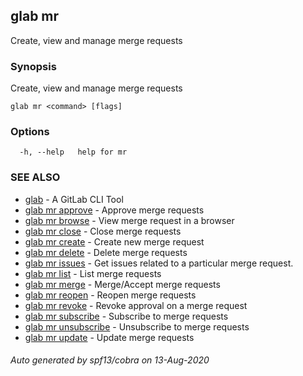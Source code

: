 ## glab mr

Create, view and manage merge requests

### Synopsis

Create, view and manage merge requests

```
glab mr <command> [flags]
```

### Options

```
  -h, --help   help for mr
```

### SEE ALSO

* [glab](glab.md)	 - A GitLab CLI Tool
* [glab mr approve](glab_mr_approve.md)	 - Approve merge requests
* [glab mr browse](glab_mr_browse.md)	 - View merge request in a browser
* [glab mr close](glab_mr_close.md)	 - Close merge requests
* [glab mr create](glab_mr_create.md)	 - Create new merge request
* [glab mr delete](glab_mr_delete.md)	 - Delete merge requests
* [glab mr issues](glab_mr_issues.md)	 - Get issues related to a particular merge request.
* [glab mr list](glab_mr_list.md)	 - List merge requests
* [glab mr merge](glab_mr_merge.md)	 - Merge/Accept merge requests
* [glab mr reopen](glab_mr_reopen.md)	 - Reopen merge requests
* [glab mr revoke](glab_mr_revoke.md)	 - Revoke approval on a merge request <id>
* [glab mr subscribe](glab_mr_subscribe.md)	 - Subscribe to merge requests
* [glab mr unsubscribe](glab_mr_unsubscribe.md)	 - Unsubscribe to merge requests
* [glab mr update](glab_mr_update.md)	 - Update merge requests

###### Auto generated by spf13/cobra on 13-Aug-2020
